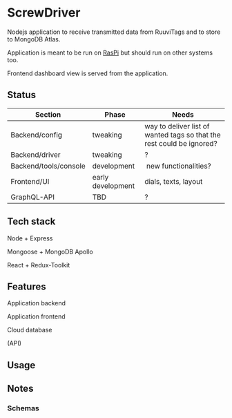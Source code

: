 # ScrewDriver

Nodejs application to receive transmitted data from RuuviTags and to store to MongoDB Atlas.

Application is meant to be run on [RasPi](https://www.raspberrypi.org/) but should run on other systems too.

Frontend dashboard view is served from the application.

## Status

Section | Phase | Needs
--- | --- | ---
Backend/config | tweaking | way to deliver list of wanted tags so that the rest could be ignored?
Backend/driver | tweaking | ?
Backend/tools/console | development | new functionalities?
Frontend/UI | early development | dials, texts, layout
GraphQL-API | TBD | ?

## Tech stack

Node + Express

Mongoose + MongoDB Apollo

React + Redux-Toolkit

## Features

Application backend

Application frontend

Cloud database

(API)

## Usage

## Notes

### Schemas
